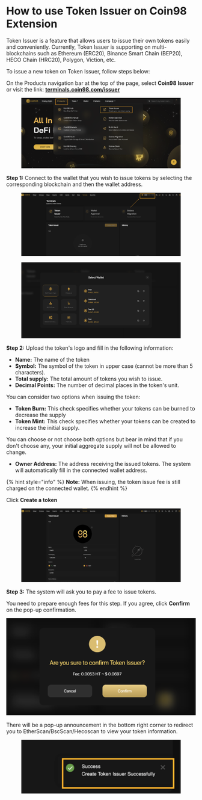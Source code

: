 # How to use Token Issuer on Coin98 Extension

Token Issuer is a feature that allows users to issue their own tokens easily and conveniently. Currently, Token Issuer is supporting on multi-blockchains such as Ethereum (ERC20), Binance Smart Chain (BEP20), HECO Chain (HRC20), Polygon, Viction, etc.

To issue a new token on Token Issuer, follow steps below:

On the Products navigation bar at the top of the page, select **Coin98 Issuer** or visit the link: [**terminals.coin98.com/issuer**](https://terminals.coin98.com/issuer)

<figure><img src="../../../.gitbook/assets/Screenshot 0006-06-22 at 21.34.09.png" alt=""><figcaption></figcaption></figure>

**Step 1:** Connect to the wallet that you wish to issue tokens by selecting the corresponding blockchain and then the wallet address.

<figure><img src="../../../.gitbook/assets/Screenshot 0006-06-22 at 21.40.54.png" alt=""><figcaption></figcaption></figure>

<figure><img src="../../../.gitbook/assets/Screenshot 0006-06-22 at 21.41.30.png" alt=""><figcaption></figcaption></figure>

**Step 2:** Upload the token's logo and fill in the following information:

* **Name:** The name of the token
* **Symbol:** The symbol of the token in upper case (cannot be more than 5 characters).
* **Total supply:** The total amount of tokens you wish to issue.
* **Decimal Points:** The number of decimal places in the token's unit.

You can consider two options when issuing the token:

* **Token Burn:** This check specifies whether your tokens can be burned to decrease the supply
* **Token Mint:** This check specifies whether your tokens can be created to increase the initial supply.

You can choose or not choose both options but bear in mind that if you don't choose any, your initial aggregate supply will not be allowed to change.

* **Owner Address:** The address receiving the issued tokens. The system will automatically fill in the connected wallet address.

{% hint style="info" %}
**Note:** When issuing, the token issue fee is still charged on the connected wallet.
{% endhint %}

Click **Create a token**

<figure><img src="../../../.gitbook/assets/image (11).png" alt=""><figcaption></figcaption></figure>

**Step 3:** The system will ask you to pay a fee to issue tokens.

You need to prepare enough fees for this step. If you agree, click **Confirm** on the pop-up confirmation.

![](<../../../.gitbook/assets/3 (26)>)

There will be a pop-up announcement in the bottom right corner to redirect you to EtherScan/BscScan/Hecoscan to view your token information.

<figure><img src="../../../.gitbook/assets/Screenshot 0006-06-22 at 21.48.26.png" alt=""><figcaption></figcaption></figure>
